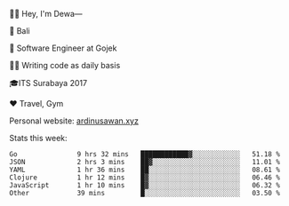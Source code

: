 👋🏼 Hey, I'm Dewa—

📍 Bali

💼 Software Engineer at Gojek

✍🏼 Writing code as daily basis

🎓ITS Surabaya 2017

♥️ Travel, Gym

Personal website: [ardinusawan.xyz](https://ardinusawan.xyz)

Stats this week:
<!--START_SECTION:waka-->

```text
Go               9 hrs 32 mins   ████████████▓░░░░░░░░░░░░   51.18 %
JSON             2 hrs 3 mins    ██▓░░░░░░░░░░░░░░░░░░░░░░   11.01 %
YAML             1 hr 36 mins    ██░░░░░░░░░░░░░░░░░░░░░░░   08.61 %
Clojure          1 hr 12 mins    █▓░░░░░░░░░░░░░░░░░░░░░░░   06.46 %
JavaScript       1 hr 10 mins    █▓░░░░░░░░░░░░░░░░░░░░░░░   06.32 %
Other            39 mins         █░░░░░░░░░░░░░░░░░░░░░░░░   03.50 %
```

<!--END_SECTION:waka-->
